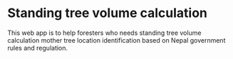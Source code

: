 # Standing tree volume calculation
This web app is to help foresters who needs standing tree volume calculation mother tree location identification based on Nepal government rules and regulation.

